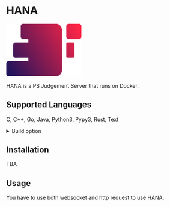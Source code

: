 # HANA

<img src="res/logo.png" width="200" alt="logo">

HANA is a PS Judgement Server that runs on Docker.

## Supported Languages

C, C++, Go, Java, Python3, Pypy3, Rust, Text

<details>
<summary>Build option</summary>

* C
```shell
gcc ${path}/Main.c -o ${path}/Main -O2 -Wall -lm --static -std=c99 -DONLINE_JUDGE
```

* C++
```shell
g++ ${path}/Main.cpp -o ${path}/Main -O2 -Wall -lm --static -pipe -std=c++17 -DONLINE_JUDGE
```

* Go
```shell
go build ${path}/Main.go
```

* Java
```shell
javac --release 11 -J-Xms1024m -J-Xmx1920m -J-Xss512m -encoding UTF-8 ${path}/Main.java
```

* Python3
```shell
python3 -m compileall -b ${path}
```

* Pypy3
```shell
pypy3 -m compileall -b ${path}
```

* Rust
```shell
rustc ${path}/Main.rs
```
</details>

## Installation

TBA

## Usage

You have to use both websocket and http request to use HANA.
